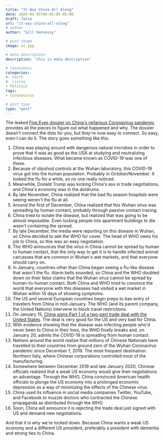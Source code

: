 ```yaml
---
title: "It Was China All Along"
date: 2020-05-05T06:05:03-05:00
draft: false
url: "it-was-china-all-along"
# author
author: "bill hennessy"

# post thumb
image: xi.jpg

# meta description
description: "this is meta description"

# taxonomies
categories: 
#- Faith
#- Living
- Politics
tags:
- Coronavirus

# post type
type: "post"
---
```


The leaked [Five Eyes dossier on China's nefarious Coronavirus pandemic](https://www.dailytelegraph.com.au/coronavirus/bombshell-dossier-lays-out-case-against-chinese-bat-virus-program/news-story/55add857058731c9c71c0e96ad17da60) provides all the pieces to figure out what happened and  why. The dossier doesn't connect the dots for you, but they're now easy to connect. So easy, even I can do it. The story goes something like this.

1. China was playing around with dangerous natural microbes in order to prove that it was as good as the USA at studying and neutralizing infectious diseases. What became known as COVID-19 was one of these.
2. Because of slipshod controls at the Wuhan laboratory, this COVID-19 virus got into the human population. Probably in October/November. It looked the flu for a while, so no one really noticed. 
3. Meanwhile, Donald Trump was kicking China's ass in trade negotiations, and China's economy was in the doldrums.
4. By late November, China realized that the bad flu season hospitals were seeing weren't the flu at all. 
5. Around the first of December, China realized that this Wuhan virus was spreading by human contact, probably through passive contact tracing. 
6. China tried to isolate the disease, but realized that was going to be almost impossible. Even locking people into apartment buildings to die wasn't containing the spread. 
7. By late December, the media were reporting on this disease in Wuhan, so China decided to ask the WHO for cover. The head of WHO owes his job to China, so this was an easy negotiation. 
8. The WHO announces that the virus in China cannot be spread by human to human contact, that the only way to get it is to handle infected animal carcasses that are common in Wuhan's wet markets, and that everyone should carry on. 
9. In January, countries other than China began seeing a flu-like disease that wasn't the flu. Alarm bells sounded, so China and the WHO doubled down on their false claims that the Wuhan virus cannot be spread by human-to-human contact. Both China and WHO tried to convince the world that everyone with this diseases had visited a wet market in Wuhan within 14 days of showing symptoms.
10. The US and several European countries begin preps to ban entry of travelers from China in mid-January. The WHO (and its parent company, the United Nations) intervene to block travel restrictions. 
11. On January 15, [China signs Part 1 of a two-part trade deal with the United States](https://www.cnbc.com/2020/01/15/trump-and-china-sign-phase-one-trade-agreement.html). The deal is very good for the US and very bad for China.
10. With evidence showing that the disease was infecting people who'd never been to China in their lives, the WHO finally breaks and, on January 20, admits the COVID-19 is spreading from human contact. 
11. Nations around the world realize that millions of Chinese Nationals have travelled to their countries from ground zero of the Wuhan Coronavirus pandemic since December 1, 2019. The most frequent destination: Northern Italy, where Chinese corporations controlled most of the manufacturing. 
12. Somewhere between December 2019 and late January 2020, Chinese officials realized that a weak US economy would give their negotiations an advantage. Through the WHO, China convinced American health officials to plunge the US economy into a prolonged economic depression as a way of minimizing the effects of the Chinese virus. 
13. China used its influence in social media companies Twitter, YouTube, and Facebook to muzzle doctors who contracted the Chinese propaganda as distributed through the WHO. 
14. Soon, China will announce it is rejecting the trade deal just signed with US and demand new negotiations. 

And that it is why we're locked down. Because China wants a weak US economy and a different US president, preferably a president with dementia and strong ties to China. 
